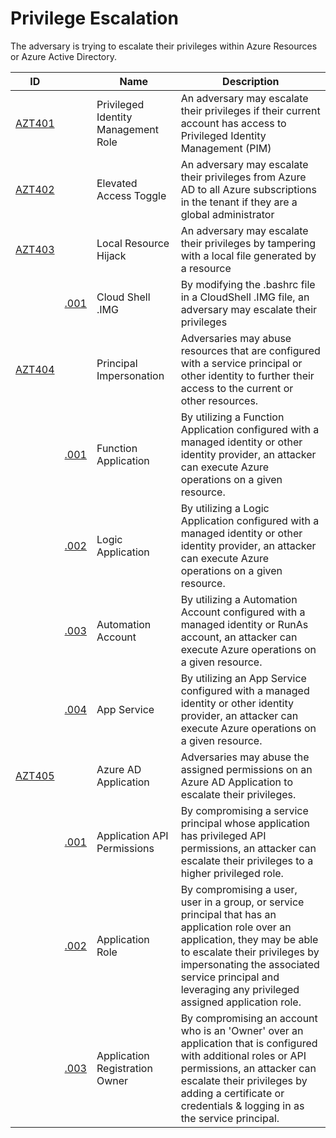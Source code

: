 # Privilege Escalation

The adversary is trying to escalate their privileges within Azure Resources or Azure Active Directory.

|ID                        |                    |Name                               |Description                                                                                                                         |
|--------------------------|--------------------------|-----------------------------------|------------------------------------------------------------------------------------------------------------------------------------|
|[AZT401](AZT401/AZT401.md)|                          |Privileged Identity Management Role|An adversary may escalate their privileges if their current account has access to Privileged Identity Management (PIM)              |
|[AZT402](AZT402/AZT402.md)|                          |Elevated Access Toggle             |An adversary may escalate their privileges from Azure AD to all Azure subscriptions in the tenant if they are a global administrator|
|[AZT403](AZT403/AZT403-1.md)|                        |Local Resource Hijack            |An adversary may escalate their privileges by tampering with a local file generated by a resource                                   |
|                          |[.001](AZT403/AZT403-1.md)|Cloud Shell .IMG                   |By modifying the .bashrc file in a CloudShell .IMG file, an adversary may escalate their privileges                                 |
|[AZT404](AZT404/AZT404.md)|                          |Principal Impersonation            |Adversaries may abuse resources that are configured with a service principal or other identity to further their access to the current or other resources.                                 |
|                          |[.001](AZT404/AZT404-1.md)|Function Application               |By utilizing a Function Application configured with a managed identity or other identity provider, an attacker can execute Azure operations on a given resource.                                 |
|                          |[.002](AZT404/AZT404-2.md)|Logic Application                  |By utilizing a Logic Application configured with a managed identity or other identity provider, an attacker can execute Azure operations on a given resource.                               |
|                          |[.003](AZT404/AZT404-3.md)|Automation Account                 |By utilizing a Automation Account configured with a managed identity or RunAs account, an attacker can execute Azure operations on a given resource.                               |
|                          |[.004](AZT404/AZT404-4.md)|App Service                        |By utilizing an App Service configured with a managed identity or other identity provider, an attacker can execute Azure operations on a given resource.                              |
|[AZT405](AZT405/AZT405.md)|                          |Azure AD Application               |Adversaries may abuse the assigned permissions on an Azure AD Application to escalate their privileges. |
|                          |[.001](AZT405/AZT405-1.md)|Application API Permissions        |By compromising a service principal whose application has privileged API permissions, an attacker can escalate their privileges to a higher privileged role.    |
|                          |[.002](AZT405/AZT405-2.md)|Application Role                   |By compromising a user, user in a group, or service principal that has an application role over an application, they may be able to escalate their privileges by impersonating the associated service principal and leveraging any privileged assigned application role.
|                          |[.003](AZT405/AZT405-3.md)|Application Registration Owner     |By compromising an account who is an 'Owner' over an application that is configured with additional roles or API permissions, an attacker can escalate their privileges by adding a certificate or credentials & logging in as the service principal.  |  
  
